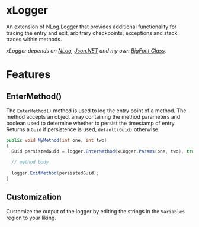 # xLogger
An extension of NLog.Logger that provides additional functionality for tracing the entry and exit, arbitrary checkpoints, exceptions and stack traces within methods.

*xLogger depends on [NLog](https://www.nuget.org/packages/NLog/), [Json.NET](https://www.nuget.org/packages/Newtonsoft.Json) and my own [BigFont Class](https://github.com/jpdillingham/BigFont).*

# Features
## EnterMethod()

The ```EnterMethod()``` method is used to log the entry point of a method.  The method accepts an object array containing the method parameters and boolean used to determine whether to persist the timestamp of entry.  Returns a ```Guid``` if persistence is used, ```default(Guid)``` otherwise.

```c#
public void MyMethod(int one, int two)
{
  Guid persistedGuid = logger.EnterMethod(xLogger.Params(one, two), true);
       
  // method body
        
  logger.ExitMethod(persistedGuid);
}
```

## Customization

Customize the output of the logger by editing the strings in the ```Variables``` region to your liking.
